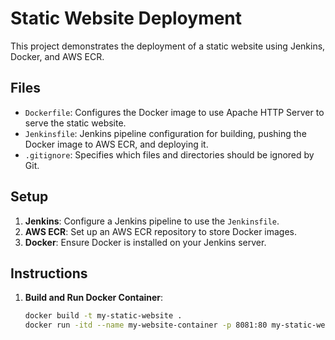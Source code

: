 # Static Website Deployment

This project demonstrates the deployment of a static website using Jenkins, Docker, and AWS ECR.

## Files

- `Dockerfile`: Configures the Docker image to use Apache HTTP Server to serve the static website.
- `Jenkinsfile`: Jenkins pipeline configuration for building, pushing the Docker image to AWS ECR, and deploying it.
- `.gitignore`: Specifies which files and directories should be ignored by Git.

## Setup

1. **Jenkins**: Configure a Jenkins pipeline to use the `Jenkinsfile`.
2. **AWS ECR**: Set up an AWS ECR repository to store Docker images.
3. **Docker**: Ensure Docker is installed on your Jenkins server.

## Instructions

1. **Build and Run Docker Container**:
   ```bash
   docker build -t my-static-website .
   docker run -itd --name my-website-container -p 8081:80 my-static-website
